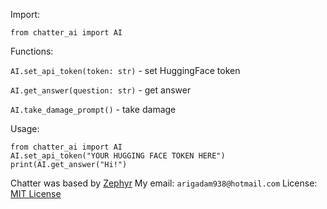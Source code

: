 
Import:
```
from chatter_ai import AI
```
Functions:

`AI.set_api_token(token: str)` - set HuggingFace token

`AI.get_answer(question: str)` - get answer

`AI.take_damage_prompt()` - take damage

Usage:
```
from chatter_ai import AI
AI.set_api_token("YOUR HUGGING FACE TOKEN HERE")
print(AI.get_answer("Hi!")
```
Chatter was based by [Zephyr](https://huggingface.co/HuggingFaceH4/zephyr-7b-beta)
My email: `arigadam938@hotmail.com`
License: [MIT License](https://pastebin.com/raw/pQqtce32)
